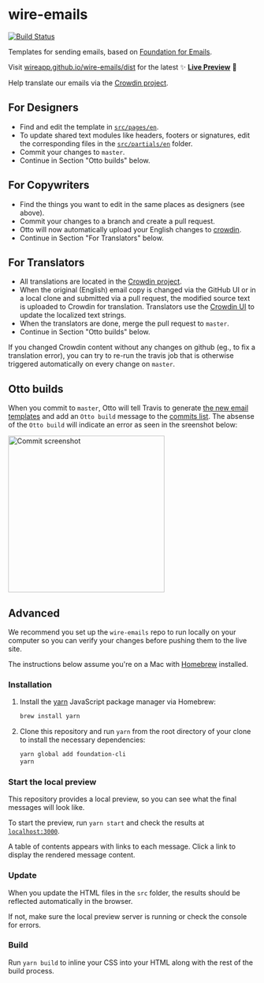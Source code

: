 # wire-emails

[![Build Status](https://travis-ci.org/wireapp/wire-emails.svg?branch=master)](https://travis-ci.org/wireapp/wire-emails)

Templates for sending emails, based on [Foundation for Emails](https://foundation.zurb.com/emails.html).

Visit [wireapp.github.io/wire-emails/dist](https://wireapp.github.io/wire-emails/dist/) for the latest ✨ [**Live Preview**](https://wireapp.github.io/wire-emails/dist/) 💫

Help translate our emails via the [Crowdin project](https://crowdin.com/project/wire-launch).


## For Designers

- Find and edit the template in [`src/pages/en`](https://github.com/wireapp/wire-emails/tree/master/src/pages/en).
- To update shared text modules like headers, footers or signatures, edit the corresponding files in the [`src/partials/en`](https://github.com/wireapp/wire-emails/tree/master/src/partials/en) folder.
- Commit your changes to `master`.
- Continue in Section "Otto builds" below.


## For Copywriters

- Find the things you want to edit in the same places as designers (see above).
- Commit your changes to a branch and create a pull request.
- Otto will now automatically upload your English changes to [crowdin](https://crowdin.com/project/wire-launch).
- Continue in Section "For Translators" below.


## For Translators

- All translations are located in the [Crowdin project](https://crowdin.com/project/wire-launch).
- When the original (English) email copy is changed via the GitHub UI or in a local clone and submitted via a pull request, the modified source text is uploaded to Crowdin for translation.  Translators use the [Crowdin UI](https://crowdin.com/project/wire-launch) to update the localized text strings.
- When the translators are done, merge the pull request to `master`.
- Continue in Section "Otto builds" below.

If you changed Crowdin content without any changes on github (eg., to fix a translation error), you can try to re-run the travis job that is otherwise triggered automatically on every change on `master`.


## Otto builds

When you commit to `master`, Otto will tell Travis to generate [the new email templates](https://github.com/wireapp/wire-emails/tree/master/dist) and add an `Otto build` message to the [commits list](https://github.com/wireapp/wire-emails/commits/master). The absense of the `Otto build` will indicate an error as seen in the sreenshot below:

<img width="317" alt="Commit screenshot" src="https://user-images.githubusercontent.com/129995/36435445-ff5e85a6-1661-11e8-9e22-b1d2420e78f1.png">


## Advanced

We recommend you set up the `wire-emails` repo to run locally on your computer so you can verify your changes before pushing them to the live site.

The instructions below assume you're on a Mac with [Homebrew](http://brew.sh) installed.

### Installation

1.  Install the [yarn](https://yarnpkg.com) JavaScript package manager via Homebrew:

    ```sh
    brew install yarn
    ```

2.  Clone this repository and run `yarn` from the root directory of your clone to install the necessary dependencies:

    ```sh
    yarn global add foundation-cli
    yarn
    ```

### Start the local preview

This repository provides a local preview, so you can see what the final messages will look like.

To start the preview, run `yarn start` and check the results at [`localhost:3000`](http://localhost:3000).

A table of contents appears with links to each message. Click a link to display the rendered message content.

### Update

When you update the HTML files in the `src` folder, the results should be reflected automatically in the browser.

If not, make sure the local preview server is running or check the console for errors.

### Build

Run `yarn build` to inline your CSS into your HTML along with the rest of the build process.
